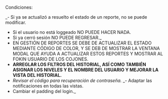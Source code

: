 Condiciones:

_- Si ya se actualizó a resuelto el estado de un reporte, no se puede modificar.
- Si el usuario no está loggeado NO PUEDE HACER NADA.
- Si ya cerró sesión NO PUEDE REGRESAR._
- EN GESTIÓN DE REPORTES SE DEBE DE ACTUALIZAR EL ESTADO MEDIANTE CÓDIGO DE COLOR, Y SE DEB DE MOSTRAR LA VENTANA MODAL QUE AYUDA A ACTUALIZAR ESTOS REPORTES Y MOSTRAR AL FOKIN USUARIO DE LOS COJONES.
- **ARREGLAR LOS FILTROS DEL HISTORIAL, ASÍ COMO TAMBIÉN ASIGNAR LOS NIVELES Y EL NOMBRE DEL USUARIO Y MEJORAR LA VISTA DEL HISTORIAL.**
- _Revisar el código para recuperación de contraseña._
_- Adaptar las notificaciones en todas las vistas.
- Cambiar el padding del login._
